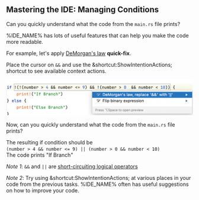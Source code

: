 ﻿## Mastering the IDE: Managing Conditions

Can you quickly understand what the code from the `main.rs` file prints?
 
%IDE_NAME% has lots of useful features that can help you make the code more readable.

For example, let's apply [DeMorgan's law](https://en.wikipedia.org/wiki/De_Morgan%27s_laws) **quick-fix**.

Place the cursor on `&&` and use the &shortcut:ShowIntentionActions; shortcut to see available context actions.

![](image.png)

Now, can you quickly understand what the code from the `main.rs` file prints?

<div class="hint">
  The resulting if condition should be <br>
  <code>(number > 4 && number <= 9) || (number > 0 && number < 10)</code>
</div>


<div class="hint">
  The code prints "If Branch"
</div>


*Note 1*: `&&` and `||` are [short-circuiting logical operators](https://en.wikipedia.org/wiki/Short-circuit_evaluation)

*Note 2*: Try using &shortcut:ShowIntentionActions; at various places in your code from the previous tasks.
%IDE_NAME% often has useful suggestions on how to improve your code.